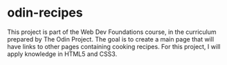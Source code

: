 # odin-recipes
This project is part of the Web Dev Foundations course, in the curriculum prepared by The Odin Project. 
The goal is to create a main page that will have links to other pages containing cooking recipes. 
For this project, I will apply knowledge in HTML5 and CSS3.